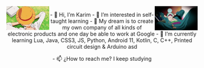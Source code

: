 <img src='https://github.com/KarimRamirez/KarimRamirez/blob/main/img/Luffy.gif' width='22.5%' align='left'>
<img src='https://github.com/KarimRamirez/KarimRamirez/blob/main/img/Zoro.gif' width='22.5%' align='right'>

<p align='center'>
    - 👋 Hi, I’m Karim
    - 👀 I’m interested in self-taught learning
    - 💞️ My dream is to create my own company of all kinds of electronic products and one day be able to work at Google
    - 🌱 I’m currently learning Lua, Java, CSS3, JS, Python, Android 11, Kotlin, C, C++, Printed circuit design & Arduino
    asd
</p>
<p align='center'>- 📫 ¿How to reach me? I keep studying</p>

